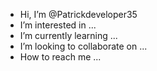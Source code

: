 -  Hi, I’m @Patrickdeveloper35
- I’m interested in ...
- I’m currently learning ...
- I’m looking to collaborate on ...
- How to reach me ...

<!---
Patrickdeveloper35/Patrickdeveloper35 is a ✨ special ✨ repository because its `README.md` (this file) appears on your GitHub profile.
You can click the Preview link to take a look at your changes.
--->
